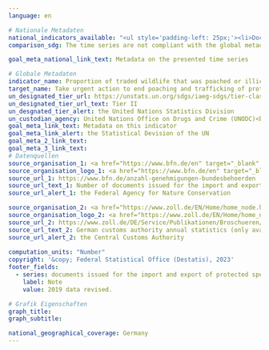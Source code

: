 ```yaml
---
language: en    

# Nationale Metadaten    
national_indicators_available: "<ul style='padding-left: 25px;'><li>Documents issued for the import and export of protected species</li> <li> Seizures by authorities concerning the protection of species</li></ul>"    
comparison_sdg: The time series are not compliant with the global metadata, but provide additional information.    

goal_meta_national_link_text: Metadata on the presented time series    

# Globale Metadaten    
indicator_name: Proportion of traded wildlife that was poached or illicitly trafficked    
target_name: Take urgent action to end poaching and trafficking of protected species of flora and fauna and address both demand and supply of illegal wildlife products    
un_designated_tier_url: https://unstats.un.org/sdgs/iaeg-sdgs/tier-classification/    
un_designated_tier_url_text: Tier II    
un_desgnated_tier_alert: the United Nations Statistics Division    
un_custodian_agency: United Nations Office on Drugs and Crime (UNODC)<br>Convention on International Trade in Endangered Species of Wild Fauna and Flora (CITES)    
goal_meta_link_text: Metadata on this indicator    
goal_meta_link_alert: the Statistical Devision of the UN    
goal_meta_2_link_text:     
goal_meta_3_link_text:         
# Datenquellen
source_organisation_1: <a href="https://www.bfn.de/en" target="_blank" onclick="return confirm_alert('the Federal Agency for Nature Conservation','En');"> Federal Agency for Nature Conservation </a>
source_organisation_logo_1: <a href="https://www.bfn.de/en" target="_blank" onclick="return confirm_alert('the Federal Agency for Nature Conservation','En');"><img src="https://sdg-indikatoren.de/public/OrgImgEn/bfn.png" alt="Logo bfn" style="height:60px; width:148px"/></a>
source_url_1: https://www.bfn.de/anzahl-genehmigungen-bundesbehoerden
source_url_text_1: Number of documents issued for the import and export of specimens of protected species (only available in German)
source_url_alert_1: the Federal Agency for Nature Conservation

source_organisation_2: <a href="https://www.zoll.de/EN/Home/home_node.html" target="_blank" onclick="return confirm_alert('the Central Customs Authority','En');"> Central Customs Authority </a>
source_organisation_logo_2: <a href="https://www.zoll.de/EN/Home/home_node.html" target="_blank" onclick="return confirm_alert('the Central Customs Authority','En');"><img src="https://sdg-indikatoren.de/public/OrgImgEn/zoll.png" alt="Logo zoll" style="height:60px; width:148px"/></a>
source_url_2: https://www.zoll.de/DE/Service/Publikationen/Broschueren/broschueren_node.html
source_url_text_2: German customs authority annual statistics (only available in German)
source_url_alert_2: the Central Customs Authority
    
computation_units: "Number"    
copyright: '&copy; Federal Statistical Office (Destatis), 2023'    
footer_fields:
  - series: documents issued for the import and export of protected species
    label: Note
    value: 2019 data revised.    

# Grafik Eigenschaften    
graph_title: 
graph_subtitle:     

national_geographical_coverage: Germany    
---
```


<span></span>